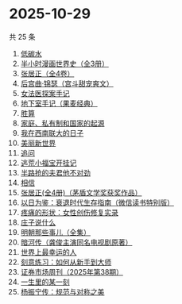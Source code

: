 # 2025-10-29

共 25 条

<!-- BEGIN WEREAD -->
<!-- 最后更新时间 2025-10-29 03:21:01 +0800 -->
1. [低碳水](https://weread.qq.com/web/bookDetail/16e32c50813aba461g018746)
1. [半小时漫画世界史（全3册）](https://weread.qq.com/web/bookDetail/a6932860813aba9b4g014188)
1. [张居正（全4卷）](https://weread.qq.com/web/bookDetail/6ea328d071a224dc6eafbe2)
1. [后宫曲·锦瑟（宫斗甜宠爽文）](https://weread.qq.com/web/bookDetail/4a532f10813aba89fg015dcc)
1. [女法医探案手记](https://weread.qq.com/web/bookDetail/33832d30813aba89eg012b59)
1. [地下室手记（果麦经典）](https://weread.qq.com/web/bookDetail/a623278071e0b2e0a622468)
1. [胜算](https://weread.qq.com/web/bookDetail/6b632840813ab7e6bg019905)
1. [家庭、私有制和国家的起源](https://weread.qq.com/web/bookDetail/dc2325a0813ab706fg0123e1)
1. [我在西南联大的日子](https://weread.qq.com/web/bookDetail/75732a50813ab7be6g0121ac)
1. [美丽新世界](https://weread.qq.com/web/bookDetail/35d32ec07275fd7435d1172)
1. [追问](https://weread.qq.com/web/bookDetail/e7b322705d0e04e7b85e068)
1. [逃荒小福宝开挂记](https://weread.qq.com/web/bookDetail/46232e30813aba8d4g018754)
1. [半路抢的夫君他不对劲](https://weread.qq.com/web/bookDetail/49c327d07310261f49c58d4)
1. [相信](https://weread.qq.com/web/bookDetail/cd932fa0813ab7ba6g019df6)
1. [张居正(全4册)（茅盾文学奖获奖作品）](https://weread.qq.com/web/bookDetail/c2532650585e33c2597b31c)
1. [以日为鉴：衰退时代生存指南（微信读书特别版）](https://weread.qq.com/web/bookDetail/77d32440813aba4e2g01644a)
1. [疼痛的形状：女性创伤修复实录](https://weread.qq.com/web/bookDetail/17c32790813aba136g0195b7)
1. [庄子说什么](https://weread.qq.com/web/bookDetail/d89327a072459794d894be9)
1. [明朝那些事儿（全集）](https://weread.qq.com/web/bookDetail/a57325c05c8ed3a57224187)
1. [暗河传（龚俊主演同名电视剧原著）](https://weread.qq.com/web/bookDetail/b3f32cc0813ab8691g0124d3)
1. [世界上最幸运的人](https://weread.qq.com/web/bookDetail/9ad32f80813ab7a98g011af1)
1. [刻意练习：如何从新手到大师](https://weread.qq.com/web/bookDetail/2e932c005cdec82e9a0e3e8)
1. [证券市场周刊（2025年第38期）](https://weread.qq.com/web/bookDetail/b85326f0813aba98fg012d98)
1. [一生里的某一刻](https://weread.qq.com/web/bookDetail/702321407227869d702d1c5)
1. [杨振宁传：规范与对称之美](https://weread.qq.com/web/bookDetail/4de32520813ab7c7dg0102c1)
<!-- END WEREAD -->
